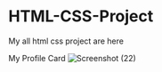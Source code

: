 # HTML-CSS-Project
My all html css project are here
<br/>

My Profile Card
![Screenshot (22)](https://github.com/yashbhandarii/HTML-CSS-Project/assets/149242801/47918dc4-ebde-4a50-be0d-08c6191ffe64)
